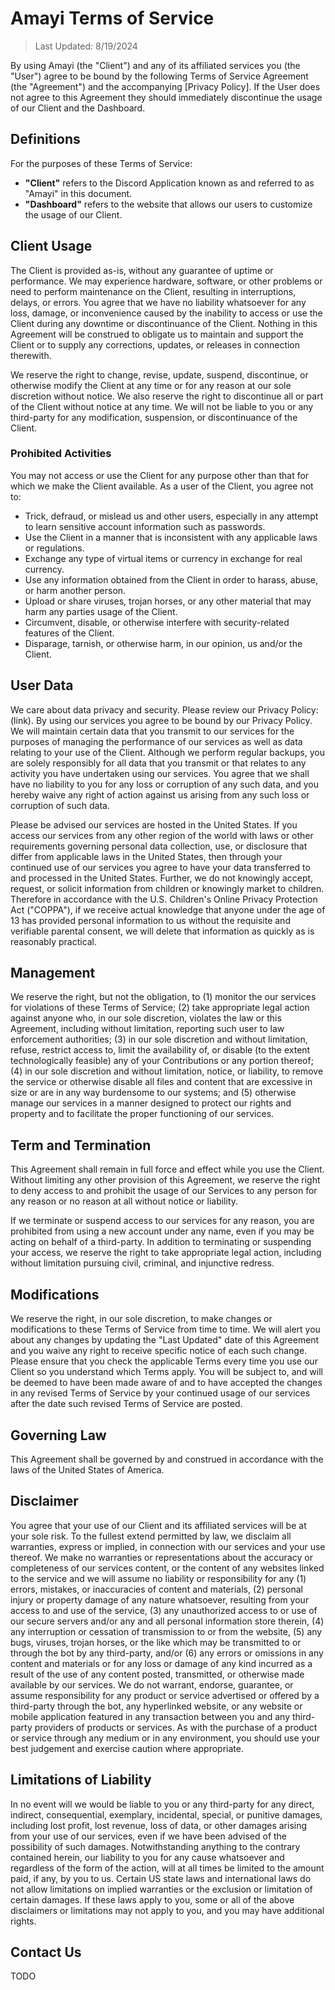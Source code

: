 # Amayi Terms of Service
> Last Updated: 8/19/2024

By using Amayi (the "Client") and any of its affiliated services you (the "User") agree to be bound by the following Terms of Service Agreement (the "Agreement") and the accompanying [Privacy Policy]. If the User does not agree to this Agreement they should immediately discontinue the usage of our Client and the Dashboard.
## Definitions
For the purposes of these Terms of Service:
- **"Client"** refers to the Discord Application known as and referred to as "Amayi" in this document.
- **"Dashboard"** refers to the website that allows our users to customize the usage of our Client.
## Client Usage
The Client is provided as-is, without any guarantee of uptime or performance. We may experience hardware, software, or other problems or need to perform maintenance on the Client, resulting in interruptions, delays, or errors. You agree that we have no liability whatsoever for any loss, damage, or inconvenience caused by the inability to access or use the Client during any downtime or discontinuance of the Client. Nothing in this Agreement will be construed to obligate us to maintain and support the Client or to supply any corrections, updates, or releases in connection therewith.

We reserve the right to change, revise, update, suspend, discontinue, or otherwise modify the Client at any time or for any reason at our sole discretion without notice. We also reserve the right to discontinue all or part of the Client without notice at any time. We will not be liable to you or any third-party for any modification, suspension, or discontinuance of the Client.
### Prohibited Activities
You may not access or use the Client for any purpose other than that for which we make the Client available. As a user of the Client, you agree not to:
- Trick, defraud, or mislead us and other users, especially in any attempt to learn sensitive account information such as passwords.
- Use the Client in a manner that is inconsistent with any applicable laws or regulations.
- Exchange any type of virtual items or currency in exchange for real currency.
- Use any information obtained from the Client in order to harass, abuse, or harm another person.
- Upload or share viruses, trojan horses, or any other material that may harm any parties usage of the Client.
- Circumvent, disable, or otherwise interfere with security-related features of the Client.
- Disparage, tarnish, or otherwise harm, in our opinion, us and/or the Client.
## User Data
We care about data privacy and security. Please review our Privacy Policy: (link). By using our services you agree to be bound by our Privacy Policy. We will maintain certain data that you transmit to our services for the purposes of managing the performance of our services as well as data relating to your use of the Client. Although we perform regular backups, you are solely responsibly for all data that you transmit or that relates to any activity you have undertaken using our services. You agree that we shall have no liability to you for any loss or corruption of any such data, and you hereby waive any right of action against us arising from any such loss or corruption of such data.

Please be advised our services are hosted in the United States. If you access our services from any other region of the world with laws or other requirements governing personal data collection, use, or disclosure that differ from applicable laws in the United States, then through your continued use of our services you agree to have your data transferred to and processed in the United States. Further, we do not knowingly accept, request, or solicit information from children or knowingly market to children. Therefore in accordance with the U.S. Children's Online Privacy Protection Act ("COPPA"), if we receive actual knowledge that anyone under the age of 13 has provided personal information to us without the requisite and verifiable parental consent, we will delete that information as quickly as is reasonably practical.
## Management
We reserve the right, but not the obligation, to (1) monitor the our services for violations of these Terms of Service; (2) take appropriate legal action against anyone who, in our sole discretion, violates the law or this Agreement, including without limitation, reporting such user to law enforcement authorities; (3) in our sole discretion and without limitation, refuse, restrict access to, limit the availability of, or disable (to the extent technologically feasible) any of your Contributions or any portion thereof; (4) in our sole discretion and without limitation, notice, or liability, to remove the service or otherwise disable all files and content that are excessive in size or are in any way burdensome to our systems; and (5) otherwise manage our services in a manner designed to protect our rights and property and to facilitate the proper functioning of our services.
## Term and Termination
This Agreement shall remain in full force and effect while you use the Client. Without limiting any other provision of this Agreement, we reserve the right to deny access to and prohibit the usage of our Services to any person for any reason or no reason at all without notice or liability.

If we terminate or suspend access to our services for any reason, you are prohibited from using a new account under any name, even if you may be acting on behalf of a third-party. In addition to terminating or suspending your access, we reserve the right to take appropriate legal action, including without limitation pursuing civil, criminal, and injunctive redress.
## Modifications
We reserve the right, in our sole discretion, to make changes or modifications to these Terms of Service from time to time. We will alert you about any changes by updating the "Last Updated" date of this Agreement and you waive any right to receive specific notice of each such change. Please ensure that you check the applicable Terms every time you use our Client so you understand which Terms apply. You will be subject to, and will be deemed to have been made aware of and to have accepted the changes in any revised Terms of Service by your continued usage of our services after the date such revised Terms of Service are posted.
## Governing Law
This Agreement shall be governed by and construed in accordance with the laws of the United States of America.
## Disclaimer
You agree that your use of our Client and its affiliated services will be at your sole risk. To the fullest extend permitted by law, we disclaim all warranties, express or implied, in connection with our services and your use thereof. We make no warranties or representations about the accuracy or completeness of our services content, or the content of any websites linked to the service and we will assume no liability or responsibility for any (1) errors, mistakes, or inaccuracies of content and materials, (2) personal injury or property damage of any nature whatsoever, resulting from your access to and use of the service, (3) any unauthorized access to or use of our secure servers and/or any and all personal information store therein, (4) any interruption or cessation of transmission to or from the website, (5) any bugs, viruses, trojan horses, or the like which may be transmitted to or through the bot by any third-party, and/or (6) any errors or omissions in any content and materials or for any loss or damage of any kind incurred as a result of the use of any content posted, transmitted, or otherwise made available by our services. We do not warrant, endorse, guarantee, or assume responsibility for any product or service advertised or offered by a third-party through the bot, any hyperlinked website, or any website or mobile application featured in any transaction between you and any third-party providers of products or services. As with the purchase of a product or service through any medium or in any environment, you should use your best judgement and exercise caution where appropriate.
## Limitations of Liability
In no event will we would be liable to you or any third-party for any direct, indirect, consequential, exemplary, incidental, special, or punitive damages, including lost profit, lost revenue, loss of data, or other damages arising from your use of our services, even if we have been advised of the possibility of such damages. Notwithstanding anything to the contrary contained herein, our liability to you for any cause whatsoever and regardless of the form of the action, will at all times be limited to the amount paid, if any, by you to us. Certain US state laws and international laws do not allow limitations on implied warranties or the exclusion or limitation of certain damages. If these laws apply to you, some or all of the above disclaimers or limitations may not apply to you, and you may have additional rights.
## Contact Us
TODO